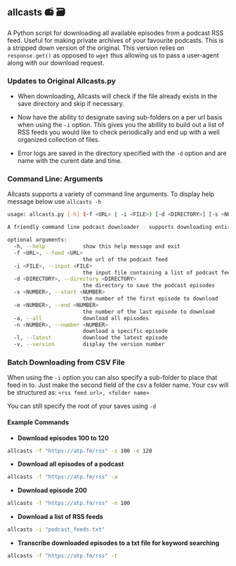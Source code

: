 ## allcasts 📻 🗃


A Python script for downloading all available episodes from a podcast RSS feed. Useful for making private archives of your favourite podcasts.
This is a stripped down version of the original.
This version relies on `response.get()` as opposed to `wget` thus allowing us to pass a user-agent along with our download request. 

### Updates to Original Allcasts.py
* When downloading, Allcasts will check if the file already exists in the save directory and skip if necessary.

* Now have the ability to designate saving sub-folders on a per url basis when using the `-i` option. This gives you the abillity to build out a list of RSS feeds you would like to check periodically and end up with a well organized collection of files.

* Error logs are saved in the directory specified with the `-d` option and are name with the curent date and time.

### Command Line: Arguments

Allcasts supports a variety of command line arguments. To display help message below use `allcasts -h`

```bash
usage: allcasts.py [-h] (-f <URL> | -i <FILE>) [-d <DIRECTORY>] [-s <NUMBER>] [-e <NUMBER>] [-a] [-n <NUMBER>] [-l] [-v]

A friendly command line podcast downloader - supports downloading entire feeds, individual episodes, and a range of episodes

optional arguments:
  -h, --help            show this help message and exit
  -f <URL>, --feed <URL>
                        the url of the podcast feed
  -i <FILE>, --input <FILE>
                        the input file containing a list of podcast feeds
  -d <DIRECTORY>, --directory <DIRECTORY>
                        the directory to save the podcast episodes
  -s <NUMBER>, --start <NUMBER>
                        the number of the first episode to download
  -e <NUMBER>, --end <NUMBER>
                        the number of the last episode to download
  -a, --all             download all episodes
  -n <NUMBER>, --number <NUMBER>
                        download a specific episode
  -l, --latest          download the latest episode
  -v, --version         display the version number
```
### Batch Downloading from CSV File

When using the `-i` option you can also specify a sub-folder to place that feed in to. Just make the second field of the csv a folder name. Your csv will be structured as: `<rss feed url>, <folder name>`

You can still specify the root of your saves using `-d`

#### Example Commands

* **Download episodes 100 to 120**

```bash
allcasts -f "https://atp.fm/rss" -s 100 -e 120
```

* **Download all episodes of a podcast**

```bash
allcasts -f "https://atp.fm/rss" -a
```

* **Download episode 200**

```bash
allcasts -f "https://atp.fm/rss" -n 100
```

* **Download a list of RSS feeds**

```bash
allcasts -i "podcast_feeds.txt"
```

* **Transcribe downloaded episodes to a txt file for keyword searching**

```bash
allcasts -f "https://atp.fm/rss" -t
```
